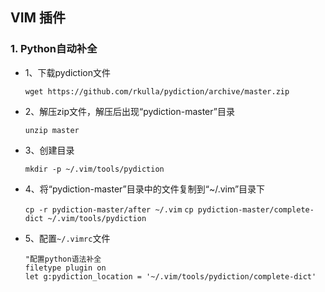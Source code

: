 ## VIM 插件

### 1. Python自动补全

* 1、下载pydiction文件

	`wget https://github.com/rkulla/pydiction/archive/master.zip`

* 2、解压zip文件，解压后出现“pydiction-master”目录

	`unzip master`

* 3、创建目录

	`mkdir -p ~/.vim/tools/pydiction`

* 4、将“pydiction-master”目录中的文件复制到“~/.vim”目录下

	`cp -r pydiction-master/after ~/.vim`
	`cp pydiction-master/complete-dict ~/.vim/tools/pydiction`

* 5、配置`~/.vimrc`文件
	```
	"配置python语法补全
	filetype plugin on
	let g:pydiction_location = '~/.vim/tools/pydiction/complete-dict'
	```